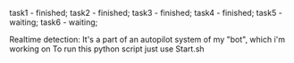 task1 - finished;
task2 - finished;
task3 - finished;
task4 - finished;
task5 - waiting;
task6 - waiting;

Realtime detection:
It's a part of an autopilot system of my "bot", which i'm working on
To run this python script just use Start.sh 